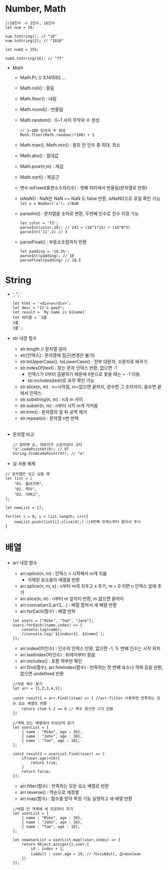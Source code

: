 # Number, Math

```
//10진수 -> 2진수, 16진수
let num = 10;

num.toString(); // "10"
num.toString(2); // "1010"

let num2 = 255;

num2.toString(16); // "ff"
```

- Math

  - Math.PI; // 3.141592 ...
  - Math.celi() : 올림
  - Math.floor() : 내림
  - Math.round() : 반올림
  - Math.random() : 0~1 사이 무작위 수 생성
    ```
    // 1~100 임의의 수 생성
    Math.floor(Math.random()*100) + 1
    ```
  - Math.max(), Math.min() : 괄호 안 인수 중 최대, 최소
  - Math.abs() : 절대값
  - Math.pow(n,m) : 제곱
  - Math.sqrt() : 제곱근
  - 변수.toFixed(표현소수자리수) : 셋째 자리에서 반올림(문자열로 반환)
  - isNaN() : NaN은 NaN == NaN 도 false 반환, isNaN()으로 유일 확인 가능
    `let x = Number('x'); //NaN`

  - parseInt() : 문자열을 숫자로 변환, 두번째 인수로 진수 지정 가능
    ```
    let color = 'f3';
    parseInt(color,16); // 243 = (16^1*15) + (16^0*3)
    parseInt('11',2) // 3
    ```
  - parseFloat() : 부동소숫점까지 반환
    ```
    let padding = '18.5%';
    parseInt(padding); // 18
    parseFloat(padding) // 18.5
    ```

# String

- ', ", `
  ```
  let html = '<div>a</div>';
  let desc = "It's good";
  let result = `My name is ${name}`
  let 여러줄 = `1줄
  2줄
  3줄`;
  ```
- str 내장 함수
  - str.length // 문자열 길이
  - str[인덱스] : 문자열에 접근(변경은 불가)
  - str.toUpperCase(), toLowerCase() : 전부 대문자, 소문자로 바꾸기
  - str.indexOf(text) : 찾는 문자 인덱스 반환, 없으면 -1
    - 인덱스가 0부터 출발하기 때문에 if문으로 찾을 때는 > -1 이용.
    - str.includes(text)로 유무 확인 가능
  - str.slice(n, m) : n=시작점, m=없으면 끝까지, 양수면 그 숫자까지, 음수면 끝에서 인덱스
  - str.substring(n, m) : n과 m 사이
  - str.substr(n, m) : n부터 시작 m개 가져옴
  - str.trim() : 문자열의 앞 뒤 공백 제거
  - str.repeat(n) : 문자열 n번 반복
    <br><br>
- 문자열 비교

  ```
  // 알파벳 순, 대문자가 소문자보다 크다
  "a".codePointAt(0); // 97
  String.fromCodePoint(97); // "a"
  ```

- 실 사용 예제

```
// 문자열만 넣고 싶을 때
let list = [
    "01. 들어가며",
    "02. 목차",
    "03. 어쩌고",
];

let newList = [];

for(let i = 0; i < list.length; i++){
    newList.push(list[i].slice(4);) //4번째 인덱스부터 잘라서 푸시
}
```

# 배열

- arr 내장 함수

  - arr.splice(n, m) : 인덱스 n 시작해서 m개 지움
    - 삭제된 요소들의 배열을 반환
  - arr.splice(n, m, x) : n부터 m개 지우고 x 추가, m = 0 이면 n 인덱스 앞에 추가
  - arr.slice(n, m) : n부터 m 앞까지 반환, m 없으면 끝까지
  - arr.concat(arr2,arr3,...) : 배열 합쳐서 새 배열 반환
  - arr.forEach(함수) : 배열 반복

  ```
  let users = ["Mike", "Tom", "Jane"];
  users.forEach((name,index) => {
      console.log(name);
      //console.log(`${index+1}. ${name}`);
  });
  ```

  - arr.indexOf(인수) : 인수의 인덱스 반환, 없으면 -1, 두 번째 인수는 시작 위치
  - arr.lastIndexOf(인수) : 뒤에서부터 찾음
  - arr.includes() : 포함 여부만 확인
  - arr.find(함수), arr.fineIndex(함수) : 만족하는 첫 번째 요소나 객체 등을 반환, 없으면 undefined 반환

  ```
  //처음 짝수 찾기
  let arr = [1,2,3,4,5];

  const result1 = arr.find((item) => { //arr.filter 사용하면 만족하는 모든 요소 배열로 반환
      return item % 2 == 0 // 짝수 찾으면 그거 반환
  })

  //객체 있는 배열에서 미성년자 찾기
  let userList = [
      { name : "Mike", age : 30},
      { name : "John", age : 30},
      { name : "Tom", age : 18},
  ];

  const result2 = userList.find((user) => {
      if(user.age)<19){
          return true;
      }
      return false;
  });
  ```

  - arr.filter(함수) : 만족하는 모든 요소 배열로 반환
  - arr.reverse() : 역순으로 재정렬
  - arr.map(함수) : 함수를 받아 특정 기능 실행하고 새 배열 반환

  ```
  //배열 안 객체에 새 프로퍼티 추가
  let userList = [
      { name : "Mike", age : 30},
      { name : "John", age : 30},
      { name : "Tom", age : 18},
  ];

  let newUserList = userList.map((user,index) => {
      return Object.assign({},user,{
          id : index + 1,
          isAdult : user.age > 19, // 키=isAdult, 값=boolean
      })
  });
  ```

